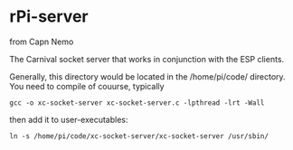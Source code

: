 # rPi-server

from Capn Nemo

The Carnival socket server that works in conjunction with the ESP clients.

Generally, this directory would be located in the /home/pi/code/ directory.  You need to compile of couurse, typically 

    gcc -o xc-socket-server xc-socket-server.c -lpthread -lrt -Wall
 
then add it to user-executables: 

    ln -s /home/pi/code/xc-socket-server/xc-socket-server /usr/sbin/
  
